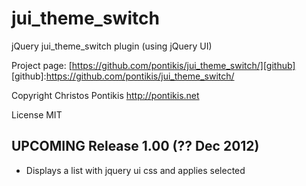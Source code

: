 jui_theme_switch
================

jQuery jui_theme_switch plugin (using jQuery UI)

Project page: [https://github.com/pontikis/jui_theme_switch/][github]
[github]:https://github.com/pontikis/jui_theme_switch/

Copyright Christos Pontikis http://pontikis.net

License MIT

UPCOMING Release 1.00 (?? Dec 2012)
---------------------------
* Displays a list with jquery ui css and applies selected
